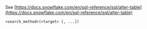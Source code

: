 See [https://docs.snowflake.com/en/sql-reference/sql/alter-table](https://docs.snowflake.com/en/sql-reference/sql/alter-table)
```
<search_method>(<target> [, ...])
```
